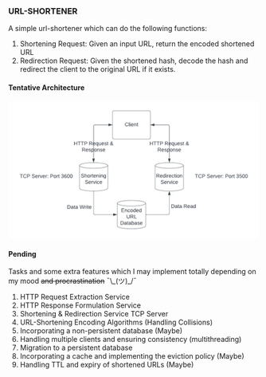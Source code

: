 ### URL-SHORTENER
A simple url-shortener which can do the following functions:
1. Shortening Request: Given an input URL, return the encoded shortened URL
2. Redirection Request: Given the shortened hash, decode the hash and redirect the client to the original URL if it exists.

#### Tentative Architecture
![System Architecture](images/system_architecture.png)

#### Pending
Tasks and some extra features which I may implement totally depending on my mood ~~and procrastination~~ ¯\\\_(ツ)_/¯ </br>
1. HTTP Request Extraction Service
2. HTTP Response Formulation Service
3. Shortening & Redirection Service TCP Server
4. URL-Shortening Encoding Algorithms (Handling Collisions)
5. Incorporating a non-persistent database (Maybe)
6. Handling multiple clients and ensuring consistency (multithreading)
7. Migration to a persistent database
8. Incorporating a cache and implementing the eviction policy (Maybe)
9. Handling TTL and expiry of shortened URLs (Maybe)